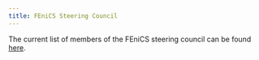 ```yaml
---
title: FEniCS Steering Council
---
```


The current list of members of the FEniCS steering council can be found [here](https://bitbucket.org/fenics-project/governance/src/master/people.md).
